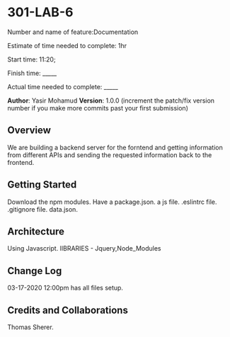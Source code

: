 # 301-LAB-6


Number and name of feature:Documentation

Estimate of time needed to complete: 1hr

Start time: 11:20;

Finish time: _____

Actual time needed to complete: _____






**Author**: Yasir Mohamud
**Version**: 1.0.0 (increment the patch/fix version number if you make more commits past your first submission)

## Overview
<!-- Provide a high level overview of what this application is and why you are building it, beyond the fact that it's an assignment for this class. (i.e. What's your problem domain?) -->
We are building  a backend server for the forntend and getting information from different APIs and sending the requested information back to the frontend.

## Getting Started
<!-- What are the steps that a user must take in order to build this app on their own machine and get it running? -->
Download the npm modules.
Have a package.json.
a js file.
.eslintrc file.
.gitignore file.
data.json.


## Architecture
<!-- Provide a detailed description of the application design. What technologies (languages, libraries, etc) you're using, and any other relevant design information. -->
Using Javascript.
lIBRARIES - Jquery,Node_Modules


## Change Log
 <!-- Use this area to document the iterative changes made to your application as each feature is successfully implemented. Use time stamps. Here's an examples: -->

03-17-2020 12:00pm has all files setup.

## Credits and Collaborations
<!-- Give credit (and a link) to other people or resources that helped you build this application. -->

Thomas Sherer.